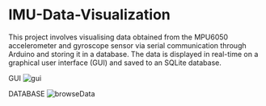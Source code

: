 # IMU-Data-Visualization

This project involves visualising data obtained from the MPU6050 accelerometer and gyroscope sensor via serial communication through Arduino and storing it in a database. The data is displayed in real-time on a graphical user interface (GUI) and saved to an SQLite database.

GUI
![gui](https://github.com/user-attachments/assets/b2ffbcf1-ff5b-4733-86e8-a4588d19048a)

DATABASE
![browseData](https://github.com/user-attachments/assets/f0f2bd5e-1a65-4567-aeae-e2dfb923b9bb)

